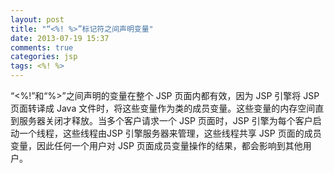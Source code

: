 ```yaml
---
layout: post
title: "“<%! %>”标记符之间声明变量"
date: 2013-07-19 15:37
comments: true
categories: jsp
tags: <%! %>
---
```

“<%!”和“%>”之间声明的变量在整个 JSP 页面内都有效，因为 JSP 引擎将 JSP 页面转译成 Java 文件时，将这些变量作为类的成员变量。这些变量的内存空间直到服务器关闭才释放。当多个客户请求一个 JSP 页面时，JSP 引擎为每个客户启动一个线程，这些线程由JSP 引擎服务器来管理，这些线程共享 JSP 页面的成员变量，因此任何一个用户对 JSP 页面成员变量操作的结果，都会影响到其他用户。